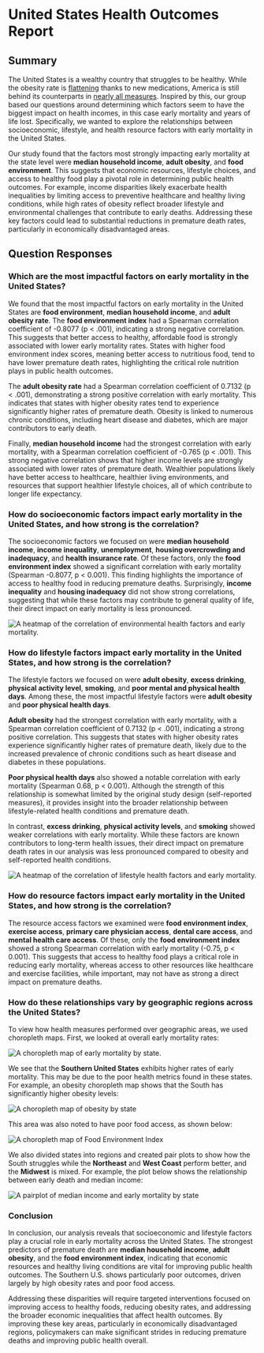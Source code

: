 # United States Health Outcomes Report

## Summary
The United States is a wealthy country that struggles to be healthy. While the obesity rate is [flattening](https://www.cbsnews.com/news/obesity-rate-us-adults-cdc-data-map/) thanks to new medications, America is still behind its counterparts in [nearly all measures](https://www.commonwealthfund.org/publications/fund-reports/2024/sep/mirror-mirror-2024?utm_source=twitter&utm_medium=social&utm_campaign=Improving+Health+Care+Quality). Inspired by this, our group based our questions around determining which factors seem to have the biggest impact on health incomes, in this case early mortality and years of life lost. Specifically, we wanted to explore the relationships between socioeconomic, lifestyle, and health resource factors with early mortality in the United States.

Our study found that the factors most strongly impacting early mortality at the state level were **median household income**, **adult obesity**, and **food environment**. This suggests that economic resources, lifestyle choices, and access to healthy food play a pivotal role in determining public health outcomes. For example, income disparities likely exacerbate health inequalities by limiting access to preventive healthcare and healthy living conditions, while high rates of obesity reflect broader lifestyle and environmental challenges that contribute to early deaths. Addressing these key factors could lead to substantial reductions in premature death rates, particularly in economically disadvantaged areas.

## Question Responses

### Which are the most impactful factors on early mortality in the United States?

We found that the most impactful factors on early mortality in the United States are **food environment**, **median household income**, and **adult obesity rate**. The **food environment index** had a Spearman correlation coefficient of -0.8077 (p < .001), indicating a strong negative correlation. This suggests that better access to healthy, affordable food is strongly associated with lower early mortality rates. States with higher food environment index scores, meaning better access to nutritious food, tend to have lower premature death rates, highlighting the critical role nutrition plays in public health outcomes.

The **adult obesity rate** had a Spearman correlation coefficient of 0.7132 (p < .001), demonstrating a strong positive correlation with early mortality. This indicates that states with higher obesity rates tend to experience significantly higher rates of premature death. Obesity is linked to numerous chronic conditions, including heart disease and diabetes, which are major contributors to early death.

Finally, **median household income** had the strongest correlation with early mortality, with a Spearman correlation coefficient of -0.765 (p < .001). This strong negative correlation shows that higher income levels are strongly associated with lower rates of premature death. Wealthier populations likely have better access to healthcare, healthier living environments, and resources that support healthier lifestyle choices, all of which contribute to longer life expectancy.

### How do socioeconomic factors impact early mortality in the United States, and how strong is the correlation?

The socioeconomic factors we focused on were **median household income**, **income inequality**, **unemployment**, **housing overcrowding and inadequacy**, and **health insurance rate**. Of these factors, only the **food environment index** showed a significant correlation with early mortality (Spearman -0.8077, p < 0.001). This finding highlights the importance of access to healthy food in reducing premature deaths. Surprisingly, **income inequality** and **housing inadequacy** did not show strong correlations, suggesting that while these factors may contribute to general quality of life, their direct impact on early mortality is less pronounced.

![A heatmap of the correlation of environmental health factors and early mortality.](../images/state-environmental-metrics-corr.png)

### How do lifestyle factors impact early mortality in the United States, and how strong is the correlation?

The lifestyle factors we focused on were **adult obesity**, **excess drinking**, **physical activity level**, **smoking**, and **poor mental and physical health days**. Among these, the most impactful lifestyle factors were **adult obesity** and **poor physical health days**.

**Adult obesity** had the strongest correlation with early mortality, with a Spearman correlation coefficient of 0.7132 (p < .001), indicating a strong positive correlation. This suggests that states with higher obesity rates experience significantly higher rates of premature death, likely due to the increased prevalence of chronic conditions such as heart disease and diabetes in these populations.

**Poor physical health days** also showed a notable correlation with early mortality (Spearman 0.68, p < 0.001). Although the strength of this relationship is somewhat limited by the original study design (self-reported measures), it provides insight into the broader relationship between lifestyle-related health conditions and premature death.

In contrast, **excess drinking**, **physical activity levels**, and **smoking** showed weaker correlations with early mortality. While these factors are known contributors to long-term health issues, their direct impact on premature death rates in our analysis was less pronounced compared to obesity and self-reported health conditions.

![A heatmap of the correlation of lifestyle health factors and early mortality.](../images/state-health-metrics-corr.png)

### How do resource factors impact early mortality in the United States, and how strong is the correlation?

The resource access factors we examined were **food environment index**, **exercise access**, **primary care physician access**, **dental care access**, and **mental health care access**. Of these, only the **food environment index** showed a strong Spearman correlation with early mortality (-0.75, p < 0.001). This suggests that access to healthy food plays a critical role in reducing early mortality, whereas access to other resources like healthcare and exercise facilities, while important, may not have as strong a direct impact on premature deaths.

### How do these relationships vary by geographic regions across the United States?

To view how health measures performed over geographic areas, we used choropleth maps. First, we looked at overall early mortality rates:

![A choropleth map of early mortality by state.](../images/premature_death_choropleth.png)

We see that the **Southern United States** exhibits higher rates of early mortality. This may be due to the poor health metrics found in these states. For example, an obesity choropleth map shows that the South has significantly higher obesity levels:

![A choropleth map of obesity by state](../images/obesity_choropleth.png)

This area was also noted to have poor food access, as shown below:

![A choropleth map of Food Environment Index](../images/food_environment_index_choropleth.png)

We also divided states into regions and created pair plots to show how the South struggles while the **Northeast** and **West Coast** perform better, and the **Midwest** is mixed. For example, the plot below shows the relationship between early death and median income:

![A pairplot of median income and early mortality by state](../images/pair-plot-income-early-death.png)

### Conclusion

In conclusion, our analysis reveals that socioeconomic and lifestyle factors play a crucial role in early mortality across the United States. The strongest predictors of premature death are **median household income**, **adult obesity**, and the **food environment index**, indicating that economic resources and healthy living conditions are vital for improving public health outcomes. The Southern U.S. shows particularly poor outcomes, driven largely by high obesity rates and poor food access.

Addressing these disparities will require targeted interventions focused on improving access to healthy foods, reducing obesity rates, and addressing the broader economic inequalities that affect health outcomes. By improving these key areas, particularly in economically disadvantaged regions, policymakers can make significant strides in reducing premature deaths and improving public health overall.
